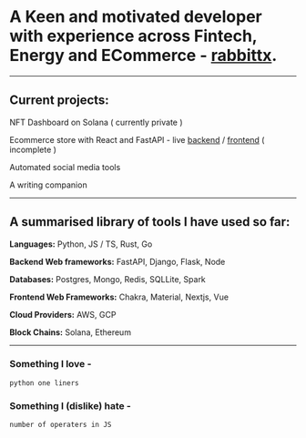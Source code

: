 # A Keen and motivated developer with experience across Fintech, Energy and ECommerce - [rabbittx](https://www.rabbittx.com).

---

## Current projects:  

NFT Dashboard on Solana ( currently private )

Ecommerce store with React and FastAPI - live [backend](http://ecommerce-api-alb-1708902573.eu-west-1.elb.amazonaws.com/docs) / [frontend](https://ecommerce.rabbittx.com) ( incomplete )

Automated social media tools

A writing companion

---

## A summarised library of tools I have used so far:

**Languages:** Python, JS / TS, Rust, Go

**Backend Web frameworks:** FastAPI, Django, Flask, Node

**Databases:** Postgres, Mongo, Redis, SQLLite, Spark

**Frontend Web Frameworks:** Chakra, Material, Nextjs, Vue

**Cloud Providers:** AWS, GCP

**Block Chains:** Solana, Ethereum

---

### Something I love - 

``` python one liners ```

### Something I (dislike) hate - 

``` number of operaters in JS ```
